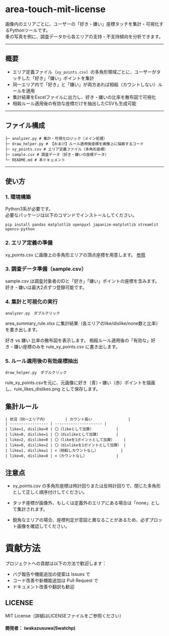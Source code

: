 # area-touch-mit-license

画像内のエリアごとに、ユーザーの「好き・嫌い」座標タッチを集計・可視化するPythonツールです。  
車の写真を例に、調査データから各エリアの支持・不支持傾向を分析できます。

---

## 概要

- エリア定義ファイル（`xy_points.csv`）の多角形領域ごとに、ユーザーがタッチした「好き」「嫌い」ポイントを集計
- 同一エリア内で「好き」と「嫌い」が両方あれば相殺（カウントしない）ルールを適用
- 集計結果をExcelファイルに出力し、好き・嫌いの比率を散布図で可視化
- 相殺ルール適用後の有効な座標だけを抽出したCSVも生成可能

---

## ファイル構成

```
├─ analyzer.py # 集計・可視化ロジック（メイン処理）
├─ draw_helper.py # 【おまけ】ルール適用後座標を画像上に描画するコード
├─ xy_points.csv # エリア定義ファイル（多角形座標）
├─ sample.csv # 調査データ（好き・嫌いの座標データ）
└─ README.md # 本ドキュメント
```


---

## 使い方

### 1. 環境構築

Python3系が必要です。  
必要なパッケージは以下のコマンドでインストールしてください。

```
pip install pandas matplotlib openpyxl japanize-matplotlib streamlit opencv-python
```

### 2. エリア定義の準備
xy_points.csv に画像上の多角形エリアの頂点座標を用意します。
[参照](https://github.com/iwakazusuwa/area-labeler-mit-license)

### 3. 調査データ準備（sample.csv）
sample.csv は調査対象者のIDと「好き」「嫌い」ポイントの座標を含みます。
好き・嫌いは最大2点ずつ登録可能です。

### 4. 集計と可視化の実行
```
analyzer.py　ダブルクリック
```
area_summary_rule.xlsx に集計結果（各エリアのlike/dislike/none数と比率）を書き出します。

好き vs 嫌い 比率の散布図を表示します。
相殺ルール適用後の「有効な」好き・嫌い座標のみを rule_xy_points.csv に書き出します。

### 5. ルール適用後の有効座標抽出
```
draw_helper.py　ダブルクリック
```

rule_xy_points.csvを元に、元画像に好き（青）・嫌い（赤）ポイントを描画し、rule_likes_dislikes.png として保存します。


## 集計ルール
```
| 状況（同一エリア内）        | カウント扱い                |
| ----------------- | --------------------- |
| like=1, dislike=0 | 〇（likeとして加算）          |
| like=0, dislike=1 | 〇（dislikeとして加算）       |
| like=2, dislike=0 | 〇（likeを1ポイントとして加算）    |
| like=0, dislike=2 | 〇（dislikeを1ポイントとして加算） |
| like≥1, dislike≥1 | ×（相殺しカウントなし）          |
| like=0, dislike=0 | ×（カウントなし）             |
```

## 注意点
- xy_points.csv の多角形座標は時計回りまたは反時計回りで、閉じた多角形として正しく順序付けしてください。

- タッチ座標が画像外、もしくは定義外のエリアにある場合は「none」として集計されます。

- 鋭角なエリアの場合、座標判定が意図と異なることがあるため、必ずプロット画像を確認してください。

# 貢献方法
プロジェクトへの貢献は以下の方法で歓迎します：
- バグ報告や機能追加の提案は Issues で
- コード改善や新機能追加は Pull Request で
- ドキュメント改善や翻訳も歓迎

## LICENSE
MIT License（詳細はLICENSEファイルをご参照ください）

#### 開発者： iwakazusuwa(Swatchp)

